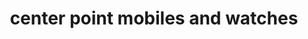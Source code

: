 ---
title: "center point mobiles and watches"
url: /pathanamthitta/center-point-mobiles-and-watches/
shop: mobile phone
---